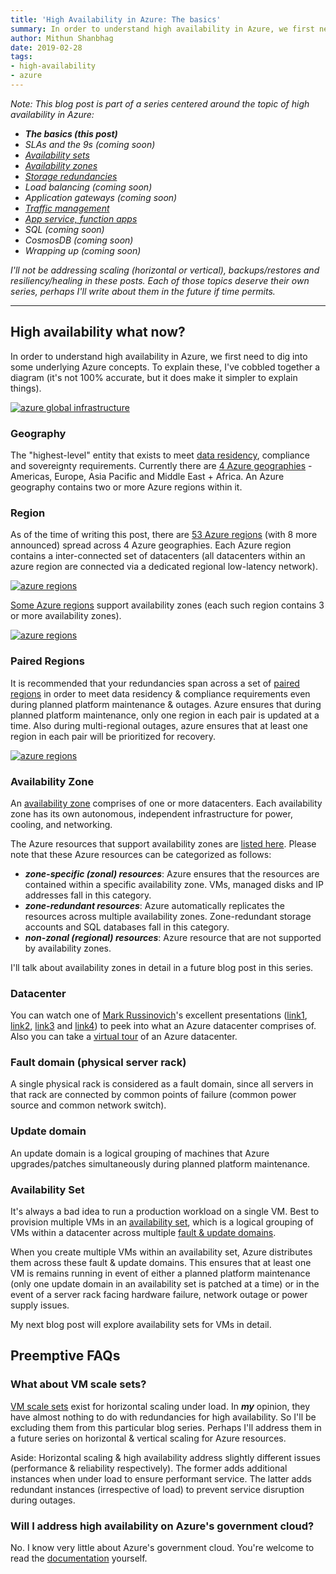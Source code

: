 ```yaml
---
title: 'High Availability in Azure: The basics'
summary: In order to understand high availability in Azure, we first need to dig into some underlying Azure concepts.
author: Mithun Shanbhag
date: 2019-02-28
tags: 
- high-availability
- azure
---
```


_Note: This blog post is part of a series centered around the topic of high availability in Azure:_

* _**The basics (this post)**_
* _SLAs and the 9s (coming soon)_
* _[Availability sets](../../../../2019/03/29/high-availability-azure-3-availability-sets)_
* _[Availability zones](../../../../2019/03/31/high-availability-azure-4-availability-zones)_
* _[Storage redundancies](../../../../2019/03/02/high-availability-azure-5-storage)_
* _Load balancing (coming soon)_
* _Application gateways (coming soon)_
* _[Traffic management](../../../../2019/03/16/high-availability-azure-8-traffic)_
* _[App service, function apps](../../../../2019/03/23/high-availability-azure-9-apps)_
* _SQL (coming soon)_
* _CosmosDB (coming soon)_
* _Wrapping up (coming soon)_

_I'll not be addressing scaling (horizontal or vertical), backups/restores and resiliency/healing in these posts. Each of those topics deserve their own series, perhaps I'll write about them in the future if time permits._

-----

## High availability what now?

In order to understand high availability in Azure, we first need to dig into some underlying Azure concepts. To explain these, I've cobbled together a diagram (it's not 100% accurate, but it does make it simpler to explain things).

[![azure global infrastructure](https://assets.cloudskew.com/assets/blog/images/04-azure-global-infra.jpg)](https://assets.cloudskew.com/assets/blog/images/04-azure-global-infra.jpg)

### Geography

The "highest-level" entity that exists to meet [data residency](https://azuredatacentermap.azurewebsites.net/), compliance and sovereignty requirements. Currently there are [4 Azure geographies](https://azure.microsoft.com/en-us/global-infrastructure/geographies/) - Americas, Europe, Asia Pacific and Middle East + Africa. An Azure geography contains two or more Azure regions within it.

### Region

As of the time of writing this post, there are [53 Azure regions](https://azure.microsoft.com/en-us/global-infrastructure/regions/) (with 8 more announced) spread across 4 Azure geographies. Each Azure region contains a inter-connected set of datacenters (all datacenters within an azure region are connected via a dedicated regional low-latency network).

[![azure regions](https://assets.cloudskew.com/assets/blog/images/01-azure-regions.jpg)](https://azure.microsoft.com/en-us/global-infrastructure/regions/)

[Some Azure regions](https://docs.microsoft.com/en-us/azure/availability-zones/az-overview#regions-that-support-availability-zones) support availability zones (each such region contains 3 or more availability zones).

[![azure regions](https://assets.cloudskew.com/assets/blog/images/02-azure-availability-zones.jpg)](https://docs.microsoft.com/en-us/azure/availability-zones/az-overview)

### Paired Regions

It is recommended that your redundancies span across a set of [paired regions](https://docs.microsoft.com/en-us/azure/best-practices-availability-paired-regions) in order to meet data residency & compliance requirements even during planned platform maintenance & outages. Azure ensures that during planned platform maintenance, only one region in each pair is updated at a time. Also during multi-regional outages, azure ensures that at least one region in each pair will be prioritized for recovery.

[![azure regions](https://assets.cloudskew.com/assets/blog/images/03-azure-paired-regions.jpg)](https://docs.microsoft.com/en-us/azure/best-practices-availability-paired-regions)

### Availability Zone

An [availability zone](https://docs.microsoft.com/en-us/azure/availability-zones/az-overview) comprises of one or more datacenters. Each availability zone has its own autonomous, independent infrastructure for power, cooling, and networking.

The Azure resources that support availability zones are [listed here](https://docs.microsoft.com/en-us/azure/availability-zones/az-overview#services-that-support-availability-zones). Please note that these Azure resources can be categorized as follows:

* _**zone-specific (zonal) resources**_: Azure ensures that the resources are contained within a specific availability zone. VMs, managed disks and IP addresses fall in this category.
* _**zone-redundant resources**_: Azure automatically replicates the resources across multiple availability zones. Zone-redundant storage accounts and SQL databases fall in this category.
* _**non-zonal (regional) resources**_: Azure resource that are not supported by availability zones.

I'll talk about availability zones in detail in a future blog post in this series.

### Datacenter

You can watch one of [Mark Russinovich](https://twitter.com/markrussinovich)'s excellent presentations ([link1](https://www.youtube.com/watch?v=D8hMu4jJAwo), [link2](https://www.youtube.com/watch?v=m7I8ANssACk), [link3](https://www.youtube.com/watch?v=t3Vo37V9oU8) and [link4](https://youtu.be/S2zguwKvlQk)) to peek into what an Azure datacenter comprises of. Also you can take a [virtual tour](https://cloud-platform-assets.azurewebsites.net/datacenter/index.html) of an Azure datacenter.

### Fault domain (physical server rack)

A single physical rack is considered as a fault domain, since all servers in that rack are connected by common points of failure (common power source and common network switch).

### Update domain

An update domain is a logical grouping of machines that Azure upgrades/patches simultaneously during planned platform maintenance.

### Availability Set

It's always a bad idea to run a production workload on a single VM. Best to provision multiple VMs in an [availability set](https://docs.microsoft.com/en-us/azure/virtual-machines/windows/regions-and-availability#availability-sets), which is a logical grouping of VMs within a datacenter across multiple [fault & update domains](https://docs.microsoft.com/en-us/azure/virtual-machines/windows/regions-and-availability#fault-domains).

When you create multiple VMs within an availability set, Azure distributes them across these fault & update domains. This ensures that at least one VM is remains running in event of either a planned platform maintenance (only one update domain in an availability set is patched at a time) or in the event of a server rack facing hardware failure, network outage or power supply issues.

My next blog post will explore availability sets for VMs in detail.

## Preemptive FAQs

### What about VM scale sets?

[VM scale sets](https://docs.microsoft.com/en-us/azure/virtual-machine-scale-sets/overview) exist for horizontal scaling under load. In _**my**_ opinion, they have almost nothing to do with redundancies for high availability. So I'll be excluding them from this particular blog series. Perhaps I'll address them in a future series on horizontal & vertical scaling for Azure resources.

Aside: Horizontal scaling & high availability address slightly different issues (performance & reliability respectively). The former adds additional instances when under load to ensure performant service. The latter adds redundant instances (irrespective of load) to prevent service disruption during outages.

### Will I address high availability on Azure's government cloud?

No. I know very little about Azure's government cloud. You're welcome to read the [documentation](https://docs.microsoft.com/en-in/azure/azure-government/) yourself.
